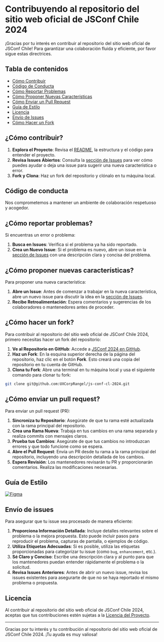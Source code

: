# Contribuyendo al repositorio del sitio web oficial de JSConf Chile 2024

¡Gracias por tu interés en contribuir al repositorio del sitio web oficial de JSConf Chile! Para garantizar una colaboración fluida y eficiente, por favor sigue estas directrices.

## Tabla de contenidos

- [Cómo Contribuir](#c%C3%B3mo-contribuir)
- [Código de Conducta](#c%C3%B3digo-de-conducta)
- [Cómo Reportar Problemas](#c%C3%B3mo-reportar-problemas)
- [Cómo Proponer Nuevas Características](#c%C3%B3mo-proponer-nuevas-caracter%C3%ADsticas)
- [Cómo Enviar un Pull Request](#c%C3%B3mo-enviar-un-pull-request)
- [Guía de Estilo](#gu%C3%ADa-de-estilo)
- [Licencia](#licencia)
- [Envío de Issues](#env%C3%ADo-de-issues)
- [Cómo Hacer un Fork](#c%C3%B3mo-hacer-un-fork)

## ¿Cómo contribuir?

1. **Explora el Proyecto**: Revisa el [README](./README.md), la estructura y el código para entender el proyecto.
2. **Revisa Issues Abiertos**: Consulta la [sección de Issues](https://github.com/UXCorpRangel/js-conf-cl-2024/issues) para ver cómo puedes ayudar o deja una issue para sugerir una nueva característica o error.
3. **Fork y Clona**: Haz un fork del repositorio y clónalo en tu máquina local.

## Código de conducta

Nos comprometemos a mantener un ambiente de colaboración respetuoso y acogedor.

## ¿Cómo reportar problemas?

Si encuentras un error o problema:

1. **Busca en Issues**: Verifica si el problema ya ha sido reportado.
2. **Crea un Nuevo Issue**: Si el problema es nuevo, abre un issue en la [sección de Issues](https://github.com/UXCorpRangel/js-conf-cl-2024/issues) con una descripción clara y concisa del problema.

## ¿Cómo proponer nuevas características?

Para proponer una nueva característica:

1. **Abre un Issue**: Antes de comenzar a trabajar en la nueva característica, abre un nuevo issue para discutir la idea en la [sección de Issues](https://github.com/UXCorpRangel/js-conf-cl-2024/issues).
2. **Recibe Retroalimentación**: Espera comentarios y sugerencias de los colaboradores o mantenedores antes de proceder.

## ¿Cómo hacer un fork?

Para contribuir al repositorio del sitio web oficial de JSConf Chile 2024, primero necesitas hacer un fork del repositorio:

1. **Ve al Repositorio en GitHub**: Accede a [JSConf 2024 en GitHub](https://github.com/UXCorpRangel/js-conf-cl-2024).
2. **Haz un Fork**: En la esquina superior derecha de la página del repositorio, haz clic en el botón **Fork**. Esto creará una copia del repositorio en tu cuenta de GitHub.
3. **Clona tu Fork**: Abre una terminal en tu máquina local y usa el siguiente comando para clonar tu fork:

```bash
git clone git@github.com:UXCorpRangel/js-conf-cl-2024.git
```

## ¿Cómo enviar un pull request?

Para enviar un pull request (PR):

1. **Sincroniza tu Repositorio**: Asegúrate de que tu rama esté actualizada con la rama principal del repositorio.
2. **Crea una Rama Nueva**: Trabaja en tus cambios en una rama separada y realiza commits con mensajes claros.
3. **Prueba tus Cambios**: Asegúrate de que tus cambios no introduzcan errores y que todo funcione como se espera.
4. **Abre el Pull Request**: Envía un PR desde tu rama a la rama principal del repositorio, incluyendo una descripción detallada de los cambios.
5. **Espera Revisión**: Los mantenedores revisarán tu PR y proporcionarán comentarios. Realiza las modificaciones necesarias.

## Guía de Estilo

[![Figma](https://img.shields.io/badge/Figma-F24E1E?style=for-the-badge&logo=figma&logoColor=white)](<https://www.figma.com/design/d2N1dAGXytUaR9MdPMJyfJ/jsconf-(uxcorp)?node-id=0-1&node-type=canvas&t=Ublvjpj5a9NkMs3a-0>)

## Envío de issues

Para asegurar que tu issue sea procesado de manera eficiente:

1. **Proporciona Información Detallada**: Incluye detalles relevantes sobre el problema o la mejora propuesta. Esto puede incluir pasos para reproducir el problema, capturas de pantalla, o ejemplos de código.
2. **Utiliza Etiquetas Adecuadas**: Si es posible, utiliza las etiquetas proporcionadas para categorizar tu issue (como `bug`, `enhancement`, etc.).
3. **Sé Claro y Conciso**: Escribe una descripción clara y al punto para que los mantenedores puedan entender rápidamente el problema o la solicitud.
4. **Revisa Issues Anteriores**: Antes de abrir un nuevo issue, revisa los issues existentes para asegurarte de que no se haya reportado el mismo problema o propuesta.

## Licencia

Al contribuir al repositorio del sitio web oficial de JSConf Chile 2024, aceptas que tus contribuciones estén sujetas a la [Licencia del Proyecto](./LICENSE).

---

Gracias por tu interés y tu contribución al repositorio del sitio web oficial de JSConf Chile 2024. ¡Tu ayuda es muy valiosa!
